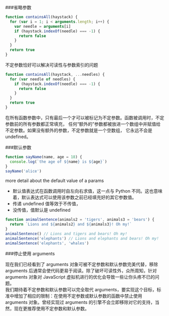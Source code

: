 ###省略参数

```javascript
function containsAll(haystack) {
  for (var i = 1; i < arguments.length; i++) {
    var needle = arguments[i]
    if (haystack.indexOf(needle) === -1) {
      return false
    }
  }
  return true
}
```

不定参数恰好可以解决可读性与参数索引的问题

```javascript
function containsAll(haystack, ...needles) {
  for (var needle of needles) {
    if (haystack.indexOf(needle) === -1) {
      return false
    }
  }
  return true
}
```

在所有函数参数中，只有最后一个才可以被标记为不定参数。函数被调用时，不定参数前的所有参数都正常填充，
任何“额外的”参数都被放进一个数组中并赋值给不定参数。如果没有额外的参数，不定参数就是一个空数组，
它永远不会是 undefined。

###默认参数

```javascript
function sayName(name, age = 18) {
  console.log(`the age of ${name} is ${age}`)
}
sayName('alice')
```

more detail about the default value of a params

- 默认值表达式在函数调用时自左向右求值，这一点与 Python 不同。这也意味着，默认表达式可以使用该参数之前已经填充好的其它参数值。
- 传递 undefined 值等效于不传值，
- 没传值，值默认是 undefined

```javascript
function animalSentence(animals2 = 'tigers', animals3 = 'bears') {
  return `Lions and ${animals2} and ${animals3}! Oh my!`
}
animalSentence() // Lions and tigers and bears! Oh my!
animalSentence('elephants') // Lions and elephants and bears! Oh my!
animalSentence('elephants', 'whales')
```

###停止使用 arguments

现在我们已经看到了 arguments 对象可被不定参数和默认参数完美代替，移除 arguments 后通常会使代码更易于阅读。除了破坏可读性外，众所周知，针对 arguments 对象对 JavaScript 虚拟机进行的优化会导致一些让你头疼不已的问题。
<br>
我们期待着不定参数和默认参数可以完全取代 arguments，要实现这个目标，标准中增加了相应的限制：在使用不定参数或默认参数的函数中禁止使用 arguments 对象。曾经实现过 arguments 的引擎不会立即移除对它的支持，当然，现在更推荐使用不定参数和默认参数。
